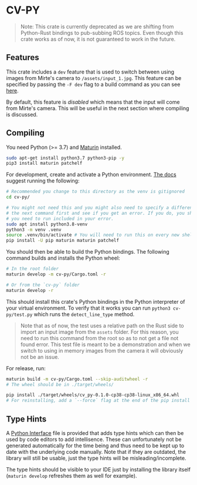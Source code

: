 # CV-PY

> Note: This crate is currently deprecated as we are shifting from Python-Rust bindings to 
> pub-subbing ROS topics. Even though this crate works as of now, it is not guaranteed to work in
> the future.

## Features

This crate includes a `dev` feature that is used to switch between using images from Mirte's
camera to `/assets/input_1.jpg`. This feature can be specified by passing the `-F dev` flag to a
build command as you can see [here](../.gitlab-ci.yml#41).

By default, this feature is *disabled* which means that the input will come from Mirte's camera.
This will be useful in the next section where compiling is discussed.

## Compiling

You need Python (>= 3.7) and [Maturin](https://www.maturin.rs/installation.html) installed.

```sh
sudo apt-get install python3.7 python3-pip -y
pip3 install maturin patchelf
```

For development, create and activate a Python environment. 
[The docs](https://www.maturin.rs/tutorial.html#install-and-configure-maturin-in-a-virtual-environment)
suggest running the following:

```sh
# Recommended you change to this directory as the venv is gitignored
cd cv-py/

# You might not need this and you might also need to specify a different 3.x number, try running
# the next command first and see if you get an error. If you do, you should get the apt install
# you need to run included in your error.
sudo apt install python3.8-venv
python3 -m venv .venv
source .venv/bin/activate # You will need to run this on every new shell to enable the environment.
pip install -U pip maturin maturin patchelf 
```

You should then be able to build the Python bindings. The following command builds and installs the
Python wheel:

```sh
# In the root folder
maturin develop -m cv-py/Cargo.toml -r

# Or from the `cv-py` folder
maturin develop -r
```

This should install this crate's Python bindings in the Python interpreter of your virtual
environment. To verify that it works you can run `python3 cv-py/test.py` which runs the
`detect_line_type` method. 

> Note that as of now, the test uses a relative path on the Rust side to import an input image from
> the `assets` folder. For this reason, you need to run this command from the root so as to not get
> a file not found error. This test file is meant to be a demonstration and when we switch to using
> in memory images from the camera it will obviously not be an issue.

For release, run:

```sh
maturin build -m cv-py/Cargo.toml --skip-auditwheel -r
# The wheel should be in ./target/wheels/

pip install ./target/wheels/cv_py-0.1.0-cp38-cp38-linux_x86_64.whl
# For reinstalling, add a `--force` flag at the end of the pip install command
```

## Type Hints

A [Python Interface](./cv_py.pyi) file is provided that adds type hints which can then be used
by code editors to add intellisence. These can unfortunately not be generated automatically for the
time being and thus need to be kept up to date with the underlying code manually. Note that if
they are outdated, the library will still be usable, just the type hints will be
misleading/incomplete.

The type hints should be visible to your IDE just by installing the library itself
(`maturin develop` refreshes them as well for example).
